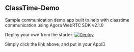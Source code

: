 ## ClassTime-Demo
Sample communication demo app built to help with classtime communication using Agora WebRTC SDK v2.1.0

Deploy your own from the starter:
[![Deploy](https://www.herokucdn.com/deploy/button.svg)](https://heroku.com/deploy?template=https://github.com/AgoraIO/Agora-WebRTC-Communications-Demo)

Simply click the link above, and put in your AppID
